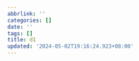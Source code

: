 ```yaml
---
abbrlink: ''
categories: []
date: ''
tags: []
title: d1
updated: '2024-05-02T19:16:24.923+08:00'
---
```

